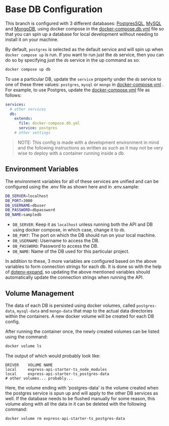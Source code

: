 # Base DB Configuration

This branch is configured with 3 different databases: [PostgresSQL](https://hub.docker.com/_/postgres), [MySQL](https://hub.docker.com/_/mysql) and [MongoDB](https://hub.docker.com/_/mongo), using docker compose in the [docker-compose.db.yml](../docker-compose.db.yml) file so that you can spin up a database for local development without needing to install it on your machine. 

By default, `postgres` is selected as the default service and will spin up when `docker compose up` is run. If you want to run just the `db` service, then you can do so by specifying just the `db` service in the up command as so:

```sh
docker compose up db
```

To use a particular DB, update the `service` property under the `db` service to one of these three values: `postgres`, `mysql` or `mongo` in [docker-compose.yml](../docker-compose.yml) . For example, to use Postgres, update the [docker-compose.yml](../docker-compose.yml)  file as follows:

```yaml
services:
  # other services
  db:
    extends:
      file: docker-compose.db.yml
      service: postgres
    # other settings
```

> NOTE: This config is made with a development environment in mind and the following instructions as written as such as it may not be very wise to deploy with a container running inside a db.

## Environment Variables

The environment variables for all of these services are unified and can be configured using the .env file as shown here and in .env.sample:

```sh
DB_SERVER=localhost
DB_PORT=3000
DB_USERNAME=dbuser
DB_PASSWORD=dbpassword
DB_NAME=sampledb
```

* `DB_SERVER`: Keep it as `localhost` unless running both the API and DB using docker compose, in which case, change it to `db`.
* `DB_PORT`: The port on which the DB should run on your local machine.
* `DB_USERNAME`: Username to access the DB.
* `DB_PASSWORD`: Password to access the DB.
* `DB_NAME`: Name of the DB used for this particular project.

In addition to these, 3 more variables are configured based on the above variables to form connection strings for each db. It is done so with the help of [dotenv-expand](https://www.npmjs.com/package/dotenv-expand), so updating the above mentioned variables should automatically update the connection strings when running the API.

## Volume Management

The data of each DB is persisted using docker volumes, called `postgres-data`, `mysql-data` and `mongo-data` that map to the actual data directories within the containers. A new docker volume will be created for each DB config.

After running the container once, the newly created volumes can be listed using the command:

```sh
docker volume ls
```

The output of which would probably look like:

```
DRIVER    VOLUME NAME
local     express-api-starter-ts_node_modules
local     express-api-starter-ts_postgres-data
# other volumes... probably...
```

Here, the volume ending with 'postgres-data' is the volume created when the postgres service is spun up and will apply to the other DB services as well. If the database needs to be flushed manually for some reason, this volume along with all the data in it can be deleted with the following command:

```sh
docker volume rm express-api-starter-ts_postgres-data
```
